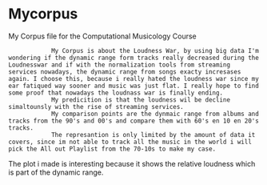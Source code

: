 # Mycorpus
My Corpus file for the Computational Musicology Course
				
				My Corpus is about the Loudness War, by using big data I'm wondering if the dynamic range form tracks really decreased during the Loudnesswar and if with the normalization tools from streaming services nowadays, the dynamic range from songs exacty incresases again. I choose this, because i really hated the loudness war since my ear fatiqued way sooner and music was just flat. I really hope to find some proof that nowadays the loudnass war is finally ending.
				My predicition is that the loudness wil be decline simaltounsly with the rise of streaming services.
				My comparison points are the dynmaic range from albums and tracks from the 90's and 00's and compare them with 60's en 10 en 20's tracks.
				The represantion is only limited by the amount of data it covers, since im not able to track all the music in the world i will pick the All out Playlist from the 70-10s to make my case.

The plot i made is interesting because it shows the relative loudness which is part of the dynamic range.
